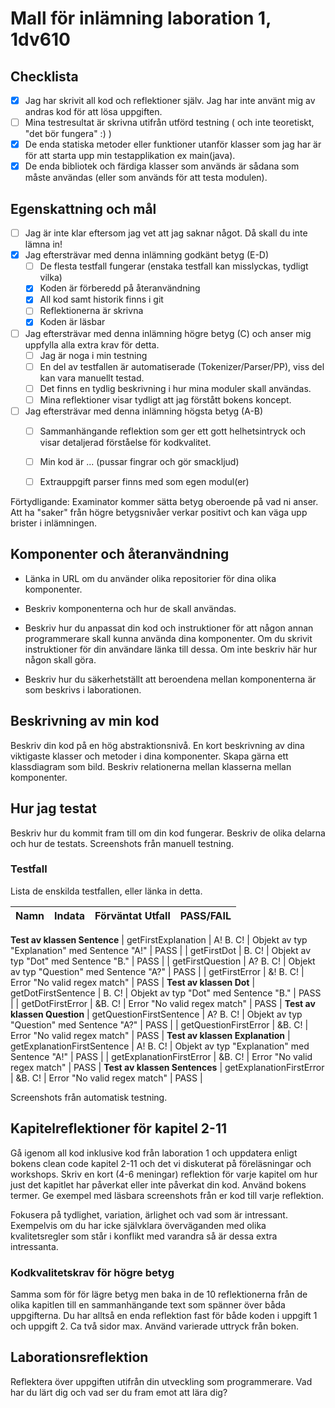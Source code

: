 # Mall för inlämning laboration 1, 1dv610

## Checklista
  - [x] Jag har skrivit all kod och reflektioner själv. Jag har inte använt mig av andras kod för att lösa uppgiften.
  - [ ] Mina testresultat är skrivna utifrån utförd testning ( och inte teoretiskt, "det bör fungera" :) )
  - [x] De enda statiska metoder eller funktioner utanför klasser som jag har är för att starta upp min testapplikation ex main(java).
  - [x] De enda bibliotek och färdiga klasser som används är sådana som måste användas (eller som används för att testa modulen).

## Egenskattning och mål
  - [ ] Jag är inte klar eftersom jag vet att jag saknar något. Då skall du inte lämna in!
  - [x] Jag eftersträvar med denna inlämning godkänt betyg (E-D)
    - [ ] De flesta testfall fungerar (enstaka testfall kan misslyckas, tydligt vilka)
    - [x] Koden är förberedd på återanvändning
    - [x] All kod samt historik finns i git 
    - [ ] Reflektionerna är skrivna
    - [x] Koden är läsbar
  - [ ] Jag eftersträvar med denna inlämning högre betyg (C) och anser mig uppfylla alla extra krav för detta. 
    - [ ] Jag är noga i min testning
    - [ ] En del av testfallen är automatiserade (Tokenizer/Parser/PP), viss del kan vara manuellt testad.
    - [ ] Det finns en tydlig beskrivning i hur mina moduler skall användas. 
    - [ ] Mina reflektioner visar tydligt att jag förstått bokens koncept.
  - [ ] Jag eftersträvar med denna inlämning högsta betyg (A-B) 
    - [ ] Sammanhängande reflektion som ger ett gott helhetsintryck och visar detaljerad förståelse för kodkvalitet.
    - [ ] Min kod är ... (pussar fingrar och gör smackljud)
    - [ ] Extrauppgift parser finns med som egen modul(er)


Förtydligande: Examinator kommer sätta betyg oberoende på vad ni anser. Att ha "saker" från högre betygsnivåer verkar positivt och kan väga upp brister i inlämningen.

## Komponenter och återanvändning
 * Länka in URL om du använder olika repositorier för dina olika komponenter. 
 
 * Beskriv komponenterna och hur de skall användas.

 * Beskriv hur du anpassat din kod och instruktioner för att någon annan programmerare skall kunna använda dina komponenter. Om du skrivit instruktioner för din användare länka till dessa. Om inte beskriv här hur någon skall göra. 

 * Beskriv hur du säkerhetställt att beroendena mellan komponenterna är som beskrivs i laborationen. 

## Beskrivning av min kod
Beskriv din kod på en hög abstraktionsnivå. En kort beskrivning av dina viktigaste klasser och metoder i dina komponenter. Skapa gärna ett klassdiagram som bild. Beskriv relationerna mellan klasserna mellan komponenter.

## Hur jag testat
Beskriv hur du kommit fram till om din kod fungerar. Beskriv de olika delarna och hur de testats. Screenshots från manuell testning.

### Testfall
Lista de enskilda testfallen, eller länka in detta.

| Namn      | Indata | Förväntat Utfall | PASS/FAIL |
| --------- | ------ | ---------------- | --------- |
**Test av klassen Sentence**
|       getFirstExplanation |   A! B. C!     |       Objekt av typ "Explanation" med Sentence "A!"        |     PASS      |
|       getFirstDot | B. C!     |      Objekt av typ "Dot" med Sentence "B."  |     PASS      |
|       getFirstQuestion | A? B. C!     |      Objekt av typ "Question" med Sentence "A?"  |     PASS      |
|       getFirstError | &! B. C!     |       Error "No valid regex match"         |     PASS      |
**Test av klassen Dot**
|       getDotFirstSentence | B. C!     |       Objekt av typ "Dot" med Sentence "B."        |     PASS      |
|       getDotFirstError | &B. C!     |        Error "No valid regex match"           |     PASS      |
**Test av klassen Question**
|       getQuestionFirstSentence | A? B. C!     |          Objekt av typ "Question" med Sentence "A?"         |     PASS      |
|       getQuestionFirstError | &B. C!     |           Error "No valid regex match"        |     PASS      |
**Test av klassen Explanation**
|       getExplanationFirstSentence | A! B. C!     |          Objekt av typ "Explanation" med Sentence "A!"         |     PASS      |
|       getExplanationFirstError | &B. C!     |           Error "No valid regex match"        |     PASS      |
**Test av klassen Sentences**
|       getExplanationFirstError | &B. C!     |           Error "No valid regex match"        |     PASS      |





Screenshots från automatisk testning.

## Kapitelreflektioner för kapitel 2-11
Gå igenom all kod inklusive kod från laboration 1 och uppdatera enligt bokens clean code kapitel 2-11 och det vi diskuterat på föreläsningar och workshops. Skriv en kort (4-6 meningar) reflektion för varje kapitel om hur just det kapitlet har påverkat eller inte påverkat din kod. Använd bokens termer. Ge exempel med läsbara screenshots från er kod till varje reflektion. 

Fokusera på tydlighet, variation, ärlighet och vad som är intressant. Exempelvis om du har icke självklara överväganden med olika kvalitetsregler som står i konflikt med varandra så är dessa extra intressanta.

### Kodkvalitetskrav för högre betyg
Samma som för för lägre betyg men baka in de 10 reflektionerna från de olika kapitlen till en sammanhängande text som spänner över båda uppgifterna. Du har alltså en enda reflektion fast för både koden i uppgift 1 och uppgift 2. Ca två sidor max. Använd varierade uttryck från boken. 

## Laborationsreflektion
Reflektera över uppgiften utifrån din utveckling som programmerare. 
Vad har du lärt dig och vad ser du fram emot att lära dig?
